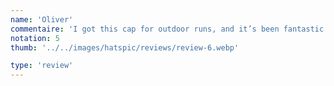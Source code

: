 ```yaml
---
name: 'Oliver'
commentaire: 'I got this cap for outdoor runs, and it’s been fantastic. The fit is snug but not too tight, and it stays in place even during intense workouts. Great product from Fitness For Life!'
notation: 5
thumb: '../../images/hatspic/reviews/review-6.webp'

type: 'review'
---
```

